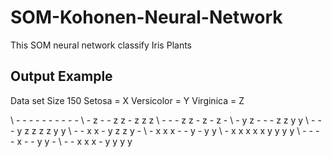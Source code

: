 # SOM-Kohonen-Neural-Network

This SOM neural network classify Iris Plants

## Output Example
Data set Size 150
Setosa = X
Versicolor = Y
Virginica = Z

\ - - - - - - - - - - 
\ - z - - z z - z z z 
\ - - - z z - z - z - 
\ - y z - - - z z y y 
\ - - - y z z z z y y 
\ - - x x - y z z y - 
\ - x x x - - y - y y 
\ - x x x x x y y y y 
\ - - - - x - - y y - 
\ - - x x x - y y y y 
